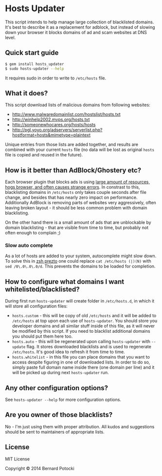 # Hosts Updater

This script intends to help manage large collection of blacklisted domains. It's best to describe it as a replacement for adblock, but instead of slowing down your browser it blocks domains of ad and scam websites at DNS level.

## Quick start guide

```sh
$ gem install hosts_updater
$ sudo hosts-updater --help
```

It requires sudo in order to write to `/etc/hosts` file.

## What it does?

This script download lists of malicious domains from following websites:

- http://www.malwaredomainlist.com/hostslist/hosts.txt
- http://winhelp2002.mvps.org/hosts.txt
- http://someonewhocares.org/hosts/hosts
- http://pgl.yoyo.org/adservers/serverlist.php?hostformat=hosts&mimetype=plaintext

Unique entries from those lists are added together, and results are combined with your current `hosts` file (no data will be lost as original `hosts` file is copied and reused in the future).

## How is it better than AdBlock/Ghostery etc?

Each browser plugin that blocks ads is using [large amount of resources, hogs browser, and often causes strange errors](http://www.reddit.com/r/programming/comments/25j41u/adblock_pluss_effect_on_firefoxs_memory_usage/chhpomw). In constrast to this, blacklisting domains in `/etc/hosts` only takes couple seconds after file change, and besides that has nearly zero impact on performance. Additionally AdBlock is removing parts of websites very aggressively, often leaving broken layout - it should be less common problem with domain blacklisting.

On the other hand there is a small amount of ads that are unblockable by domain blacklisting - that are visible from time to time, but probably not often enough to complain ;)

### Slow auto complete

As a lot of hosts are added to your system, autocomplete might slow down. To solve this in [zsh prezto](https://github.com/sorin-ionescu/prezto) one could replace `cat /etc/hosts (|)(N)` with `sed /0\.0\.0\.0/d`. This prevents the domains to be loaded for completion. 

## How to configure what domains I want whitelisted/blacklisted?

During first run `hosts-updater` will create folder in `/etc/hosts.d`, in which it will store all configuration files:

- `hosts.custom` - this will be copy of old `/etc/hosts` and it will be added to `/etc/hosts` at top upon each use of `hosts-updater`. You should store you developer domains and all similar stuff inside of this file, as it will never be modified by this script. If you need to blacklist additional domains you should put them here too.
- `hosts.auto` - this will be regenerated upon calling `hosts-updater` with `--update` flag. It stores downloaded blacklists and is used to regenerate `/etc/hosts`. It's good idea to refresh it from time to time.
- `hosts.whitelist` - in this file you can place domains that you want to access despite figuring in one of downloaded lists. In order to do so, simply paste full domain name inside there (one domain per line) and it will be picked up during next `hosts-updater` run.

## Any other configuration options?

See `hosts-updater --help` for more configuration options.

## Are you owner of those blacklists?

No - I'm just using them with proper attribution. All kudos and suggestions should be sent to maintainers of appropriate lists.

## License

MIT License

Copyright © 2014 Bernard Potocki
